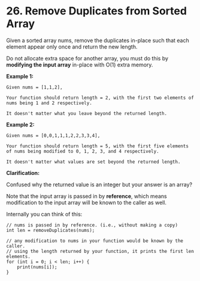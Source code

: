 # 26. Remove Duplicates from Sorted Array

Given a sorted array nums, remove the duplicates in-place such that each element appear only once and return the new length.

Do not allocate extra space for another array, you must do this by **modifying the input array** in-place with O(1) extra memory.

**Example 1:**  

    Given nums = [1,1,2],
    
    Your function should return length = 2, with the first two elements of nums being 1 and 2 respectively.
    
    It doesn't matter what you leave beyond the returned length.

**Example 2:**

    Given nums = [0,0,1,1,1,2,2,3,3,4],
    
    Your function should return length = 5, with the first five elements of nums being modified to 0, 1, 2, 3, and 4 respectively.
    
    It doesn't matter what values are set beyond the returned length.

**Clarification:**

Confused why the returned value is an integer but your answer is an array?

Note that the input array is passed in by **reference**, which means modification to the input array will be known to the caller as well.

Internally you can think of this:

    // nums is passed in by reference. (i.e., without making a copy)
    int len = removeDuplicates(nums);
    
    // any modification to nums in your function would be known by the caller.
    // using the length returned by your function, it prints the first len elements.
    for (int i = 0; i < len; i++) {
        print(nums[i]);
    }

